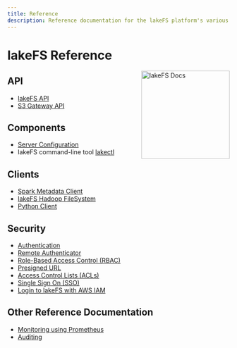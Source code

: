```yaml
---
title: Reference
description: Reference documentation for the lakeFS platform's various APIs, CLIs, and file formats.
---
```


# lakeFS Reference

<img src="assets/img/docs_logo.png" alt="lakeFS Docs" width=200 style="float: right; margin: 0 0 10px 10px;"/>

## API

- [lakeFS API](./api.md)
- [S3 Gateway API](./s3.md)

## Components

- [Server Configuration](./configuration.md)
- lakeFS command-line tool [lakectl](./cli.md)

## Clients

- [Spark Metadata Client](./spark-client.md)
- [lakeFS Hadoop FileSystem](../integrations/spark.md#lakefs-hadoop-filesystem)
- [Python Client](../integrations/python.md)

## Security

- [Authentication](../security/authentication.md)
- [Remote Authenticator](../security/remote-authenticator.md)
- [Role-Based Access Control (RBAC)](../security/rbac.md)
- [Presigned URL](../security/presigned-url.md)
- [Access Control Lists (ACLs)](../security/access-control-lists.md)
- [Single Sign On (SSO)](../security/sso.md)
- [Login to lakeFS with AWS IAM](../security/external-principals-aws.md)
  
## Other Reference Documentation

- [Monitoring using Prometheus](./monitor.md)
- [Auditing](./auditing.md)